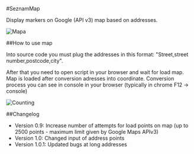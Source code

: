 #SeznamMap

Display markers on Google (API v3) map based on addresses.

![Mapa](http://vojtechvymetal.cz/seznam/map.png)

##How to use map

Into source code you must plug the addresses in this format: "Street,street number,postcode,city".

After that you need to open script in your browser and wait for load map. Map is loaded after conversion adresses into coordinate. Conversion process you can see in console in your browser (typically in chrome F12 -> console)

![Counting](http://vojtechvymetal.cz/seznam/count.png)

##Changelog

* Version 0.9: Increase number of attempts for load points on map (up to 2500 points - maximum limit given by Google Maps APIv3)
* Version 1.0: Changed input of address points
* Version 1.0.1: Updated bugs at long addresses
